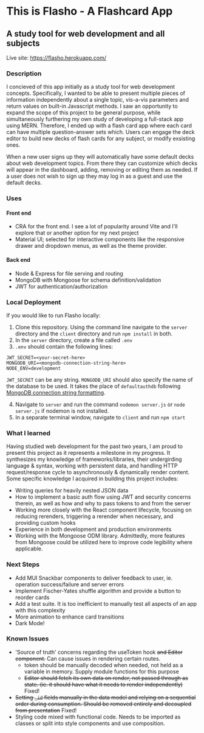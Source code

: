 # This is Flasho - A Flashcard App
## A study tool for web development and all subjects

Live site: https://flasho.herokuapp.com/

### Description

I concieved of this app initially as a study tool for web development concepts. Specifically, I wanted to be able to present multiple pieces of information independently about a single topic, vis-a-vis parameters and return values on built-in Javascript methods. I saw an opportunity to expand the scope of this project to be general purpose, while simultaneously furthering my own study of developing a full-stack app using MERN. Therefore, I ended up with a flash card app where each card can have multiple question-answer sets which. Users can engage the deck editor to build new decks of flash cards for any subject, or modify exsisting ones.

When a new user signs up they will automatically have some default decks about web development topics. From there they can customize which decks will appear in the dashboard, adding, removing or editing them as needed. If a user does not wish to sign up they may log in as a guest and use the default decks.

### Uses

#### Front end
- CRA for the front end. I see a lot of popularity around Vite and I'll explore that or another option for my next project
- Material UI; selected for interactive components like the responsive drawer and dropdown menus, as well as the theme provider.

#### Back end

- Node & Express for file serving and routing
- MongoDB with Mongoose for schema definition/validation
- JWT for authentication/authorization

### Local Deployment

If you would like to run Flasho locally:
1. Clone this repository. Using the command line navigate to the `server` directory and the `client` directory and run `npm install` in both.
2. In the `server` directory, create a file called `.env`
3. `.env` should contain the following lines:
```
JWT_SECRET=<your-secret-here>
MONGODB_URI=<mongodb-connection-string-here>
NODE_ENV=development
```
`JWT_SECRET` can be any string. `MONGODB_URI` should also specify the name of the database to be used. It takes the place of `defaultauthdb` following [MongoDB connection string formatting](https://www.mongodb.com/docs/manual/reference/connection-string/).

4. Navigate to `server` and run the command `nodemon server.js` or `node server.js` if nodemon is not installed.
5. In a separate terminal window, navigate to `client` and run `npm start`

### What I learned

Having studied web development for the past two years, I am proud to present this project as it represents a milestone in my progress. It synthesizes my knowledge of frameworks/libraries, their undergirding language & syntax, working with persistent data, and handling HTTP request/response cycle to asynchronously & dynamically render content. Some specific knowledge I acquired in building this project includes:
- Writing queries for heavily nested JSON data
- How to implement a basic auth flow using JWT and security concerns therein, as well as how and why to pass tokens to and from the server
- Working more closely with the React component lifecycle, focusing on reducing rerenders, triggering a rerender when necessary, and providing custom hooks
- Experience in both development and production environments
- Working with the Mongoose ODM library. Admittedly, more features from Mongoose could be utilized here to improve code legibility where applicable.

### Next Steps

- Add MUI Snackbar components to deliver feedback to user, ie. operation success/failure and server errors
- Implement Fischer-Yates shuffle algorithm and provide a button to reorder cards
- Add a test suite. It is too inefficient to manually test all aspects of an app with this complexity
- More animation to enhance card transitions
- Dark Mode!

### Known Issues

- 'Source of truth' concerns regarding the useToken hook ~~and Editor component.~~ Can cause issues in rendering certain routes.
    - token should be manually decoded when needed, not held as a variable in memory. Supply module functions for this purpose
    - ~~Editor should fetch its own data on render, not passed through as state. (ie. it should have what it needs to render independently)~~ Fixed!
- ~~Setting `_id` fields manually in the data model and relying on a sequential order during consumption. Should be removed entirely and decoupled from presentation~~ Fixed!
- Styling code mixed with functional code. Needs to be imported as classes or split into style components and use composition.